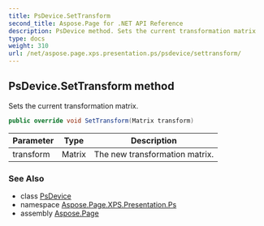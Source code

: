 ```yaml
---
title: PsDevice.SetTransform
second_title: Aspose.Page for .NET API Reference
description: PsDevice method. Sets the current transformation matrix
type: docs
weight: 310
url: /net/aspose.page.xps.presentation.ps/psdevice/settransform/
---
```

## PsDevice.SetTransform method

Sets the current transformation matrix.

```csharp
public override void SetTransform(Matrix transform)
```

| Parameter | Type | Description |
| --- | --- | --- |
| transform | Matrix | The new transformation matrix. |

### See Also

* class [PsDevice](../)
* namespace [Aspose.Page.XPS.Presentation.Ps](../../psdevice/)
* assembly [Aspose.Page](../../../)


